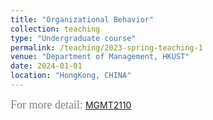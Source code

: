 ```yaml
---
title: "Organizational Behavior"
collection: teaching
type: "Undergraduate course"
permalink: /teaching/2023-spring-teaching-1
venue: "Department of Management, HKUST"
date: 2024-01-01
location: "HongKong, CHINA"
---
```


<font color=gray size=4 face="calibri">For more detail:</font> [MGMT2110](https://libguides.hkust.edu.hk/mgmt2110)

